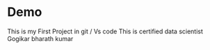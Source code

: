 # Demo
This is my First Project in git / Vs code 
 This is certified data scientist Gogikar bharath kumar